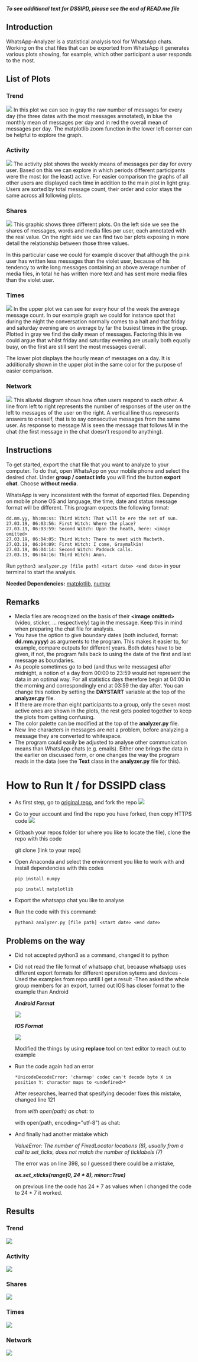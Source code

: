 ***To see additional text for DSSIPD, please see the end of READ.me file***
## Introduction
WhatsApp-Analyzer is a statistical analysis tool for WhatsApp chats. Working on the chat files that can be exported from WhatsApp it generates various plots showing, for example, which other participant a user responds to the most.

## List of Plots

### Trend
![](img/trend.png)
In this plot we can see in gray the raw number of messages for every day (the three dates with the most messages annotated), in blue the monthly mean of messages per day and in red the overall mean of messages per day. The matplotlib zoom function in the lower left corner can be helpful to explore the graph.

### Activity
![](img/activity.png)
The activity plot shows the weekly means of messages per day for every user. Based on this we can explore in which periods different participants were the most (or the least) active. For easier comparison the graphs of all other users are displayed each time in addition to the main plot in light gray. Users are sorted by total message count, their order and color stays the same across all following plots.

### Shares
![](img/shares.png)
This graphic shows three different plots. On the left side we see the shares of messages, words and media files per user, each annotated with the real value. On the right side we can find two bar plots exposing in more detail the relationship between those three values.

In this particular case we could for example discover that although the pink user has written less messages than the violet user, because of his tendency to write long messages containing an above average number of media files, in total he has written more text and has sent more media files than the violet user.

### Times
![](img/times.png)
In the upper plot we can see for every hour of the week the average message count. In our example graph we could for instance spot that during the night the conversation normally comes to a halt and that friday and saturday evening are on average by far the busiest times in the group. Plotted in gray we find the daily mean of messages. Factoring this in we could argue that whilst friday and saturday evening are usually both equally busy, on the first are still sent the most messages overall.

The lower plot displays the hourly mean of messages on a day. It is additionally shown in the upper plot in the same color for the purpose of easier comparison.

### Network
![](img/network.png)
This alluvial diagram shows how often users respond to each other. A line from left to right represents the number of responses of the user on the left to messages of the user on the right. A vertical line thus represents answers to oneself, that is to say consecutive messages from the same user. As response to message M is seen the message that follows M in the chat (the first message in the chat doesn't respond to anything).

## Instructions
To get started, export the chat file that you want to analyze to your computer. To do that, open WhatsApp on your mobile phone and select the desired chat. Under **group / contact info** you will find the button **export chat**. Choose **without media**.

WhatsApp is very inconsistent with the format of exported files. Depending on mobile phone OS and language, the time, date and status message format will be different. This program expects the following format:

```
dd.mm.yy, hh:mm:ss: Third Witch: That will be ere the set of sun.
27.03.19, 06:03:56: First Witch: Where the place?
27.03.19, 06:03:59: Second Witch: Upon the heath, here: <image omitted>
27.03.19, 06:04:05: Third Witch: There to meet with Macbeth.
27.03.19, 06:04:09: First Witch: I come, Graymalkin!
27.03.19, 06:04:14: Second Witch: Paddock calls.
27.03.19, 06:04:16: Third Witch: Anon.
```

Run `python3 analyzer.py [file path] <start date> <end date>` in your terminal to start the analysis.

**Needed Dependencies:** [matplotlib](https://matplotlib.org), [numpy](http://www.numpy.org)

## Remarks
- Media files are recognized on the basis of their **<image** **omitted>** (video, sticker, ... respectively) tag in the message. Keep this in mind when preparing the chat file for analysis.
- You have the option to give boundary dates (both included, format: **dd.mm.yyyy**) as arguments to the program. This makes it easier to, for example, compare outputs for different years. Both dates have to be given, if not, the program falls back to using the date of the first and last message as boundaries.
- As people sometimes go to bed (and thus write messages) after midnight, a notion of a day from 00:00 to 23:59 would not represent the data in an optimal way. For all statistics days therefore begin at 04:00 in the morning and correspondingly end at 03:59 the day after. You can change this notion by setting the **DAYSTART** variable at the top of the **analyzer.py** file.
- If there are more than eight participants to a group, only the seven most active ones are shown in the plots, the rest gets pooled together to keep the plots from getting confusing.
- The color palette can be modified at the top of the **analyzer.py** file.
- New line characters in messages are not a problem, before analyzing a message they are converted to whitespace.
- The program could easily be adjusted to analyse other communication means than WhatsApp chats (e.g. emails). Either one brings the data in the earlier on discussed form, or one changes the way the program reads in the data (see the **Text** class in the **analyzer.py** file for this).

# How to Run It / for DSSIPD class
- As first step, go to [original repo](https://github.com/empicano/whatsapp-analyzer), and fork the repo
![](img/fork.png)
- Go to your account and find the repo you have forked, then copy HTTPS code
![](img/clone-link.png)
- Gitbash your repos folder (or where you like to locate the file), clone the repo with this code
    
    git clone [link to your repo]

- Open Anaconda and select the environment you like to work with and install dependencies with this codes
     ```
    pip install numpy
    
    pip install matplotlib
     ```
- Export the whatsapp chat you like to analyse
- Run the code with this command:
     ```
    python3 analyzer.py [file path] <start date> <end date>
     ```
## Problems on the way

- Did not accepted python3 as a command, changed it to python
- Did not read the file format of whatsapp chat, because whatsapp uses different export formats for different operation sytems and devices
    -Used the examples from repo untill I get a result
    -Then asked the whole group members for an export, turned out IOS has closer format to the example than Android
 
    ***Android Format***
    
    ![](img/android.format.png)
    
    ***IOS Format***
    
    ![](img/ios-format.png)
    
    
    Modified the things by using **replace** tool on text editor to reach out to example
- Run the code again had an error
     ```
    *UnicodeDecodeError: 'charmap' codec can't decode byte X in position Y: character maps to <undefined>*
     ```
    After researches, learned that spesifying decoder fixes this mistake, changed line 121 
    
    from *with open(path) as chat:* to 
     
    with open(path, encoding="utf-8") as chat:
     
- And finally had another mistake which 
     
    *ValueError: The number of FixedLocator locations (8), usually from a call to set_ticks, does not match the number of ticklabels (7)*
     
    The error was on line 398, so I guessed there could be a mistake, 
   
    ***ax.set_xticks(range(0, 24 * 8), minor=True)***
    
    on previous line the code has 24 * 7 as values when I changed the code to 24 * 7 it worked.
## Results
### Trend
![](img/Trend-Result.png)
### Activity
![](img/Activity-Result.png)
### Shares 
![](img/Shares-Result.png)
### Times
![](img/Times-Result.png)
### Network
![](img/Network-Result.png)
